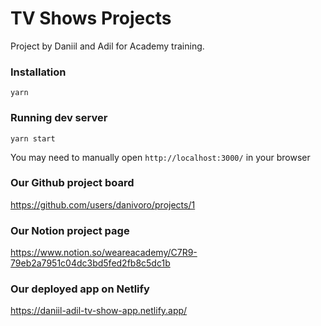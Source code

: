 # TV Shows Projects

Project by Daniil and Adil for Academy training.

### Installation

`yarn`

### Running dev server

`yarn start`

You may need to manually open `http://localhost:3000/` in your browser

### Our Github project board

https://github.com/users/danivoro/projects/1

### Our Notion project page

https://www.notion.so/weareacademy/C7R9-79eb2a7951c04dc3bd5fed2fb8c5dc1b

### Our deployed app on Netlify

https://daniil-adil-tv-show-app.netlify.app/


